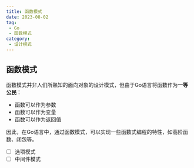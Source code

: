 ```yaml
---
title: 函数模式
date: 2023-08-02
tag:
 - Go
 - 函数模式
category:
 - 设计模式
---
```


## 函数模式

函数模式并非人们所熟知的面向对象的设计模式，但由于Go语言将函数作为**一等公民**：

- 函数可以作为参数
- 函数可以作为变量
- 函数可以作为返回值

因此，在Go语言中，通过函数模式，可以实现一些函数式编程的特性，如高阶函数、闭包等。

- [ ] 选项模式
- [ ] 中间件模式

<Catalog />